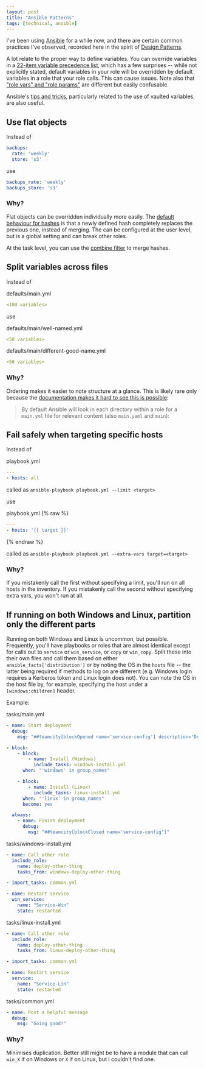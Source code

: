 ```yaml
---
layout: post
title: "Ansible Patterns"
tags: [technical, ansible]
---
```


I've been using [Ansible](https://www.ansible.com/) for a while now, and there are certain common practices I've observed, recorded here in the spirit of [Design Patterns](https://en.wikipedia.org/wiki/Design_Patterns).

A lot relate to the proper way to define variables. You can override variables in a [22-item variable precedence list](https://docs.ansible.com/ansible/2.10/user_guide/playbooks_variables.html#understanding-variable-precedence), which has a few surprises -- while not explicitly stated, default variables in your role will be overridden by default variables in a role that your role calls. This can cause issues. Note also that ["role vars" and "role params"](https://github.com/ansible/ansible/issues/70397#issuecomment-651952866) are different but easily confusable.

Ansible's [tips and tricks](https://docs.ansible.com/ansible/2.10/user_guide/playbooks_best_practices.html), particularly related to the use of vaulted variables, are also useful.

## Use flat objects

Instead of

```yaml
backups:
  rate: 'weekly'
  store: 's3'
```

use

```yaml
backups_rate: 'weekly'
backups_store: 's3'
```

### Why?

Flat objects can be overridden individually more easily. The [default behaviour for hashes](https://docs.ansible.com/ansible/2.10/reference_appendices/config.html#default-hash-behaviour) is that a newly defined hash completely replaces the previous one, instead of merging. The can be configured at the user level, but is a global setting and can break other roles.

At the task level, you can use the [combine filter](https://docs.ansible.com/ansible/2.10/user_guide/playbooks_filters.html#combining-hashes-dictionaries) to merge hashes.

## Split variables across files

Instead of

defaults/main.yml
```yaml
<100 variables>
```

use

defaults/main/well-named.yml
```yaml
<50 variables>
```

defaults/main/different-good-name.yml

```yaml
<50 variables>
```

### Why?

Ordering makes it easier to note structure at a glance. This is likely rare only because the [documentation makes it hard to see this is possible](https://docs.ansible.com/ansible/2.10/user_guide/playbooks_reuse_roles.html):

> By default Ansible will look in each directory within a role for a `main.yml` file for relevant content (also `main.yaml` and `main`):

## Fail safely when targeting specific hosts

Instead of

playbook.yml
```yaml
---
- hosts: all
```

called as `ansible-playbook playbook.yml --limit <target>`

use

playbook.yml
{% raw %}
```yaml
---
- hosts: '{{ target }}'
```
{% endraw %}

called as `ansible-playbook playbook.yml --extra-vars target=<target>`

### Why?

If you mistakenly call the first without specifying a limit, you'll run on all hosts in the inventory. If you mistakenly call the second without specifying extra vars, you won't run at all.

## If running on both Windows and Linux, partition only the different parts

Running on both Windows and Linux is uncommon, but possible. Frequently, you'll have playbooks or roles that are almost identical except for calls out to `service` or `win_service`, or `copy` or `win_copy`. Split these into their own files and call them based on either `ansible_facts['distribution']` or by noting the OS in the `hosts` file -- the latter being required if methods to log on are different (e.g. Windows login requires a Kerberos token and Linux login does not). You can note the OS in the host file by, for example, specifying the host under a `[windows:children]` header.

Example:

tasks/main.yml
```yaml
- name: Start deployment
  debug:
    msg: "##teamcity[blockOpened name='service-config'] description='Deployment Start'"

- block:
    - block:
        - name: Install (Windows)
          include_tasks: windows-install.yml
      when: "'windows' in group_names"

    - block:
        - name: Install (Linux)
          include_tasks: linux-install.yml
      when: "'linux' in group_names"
      become: yes

  always:
    - name: Finish deployment
      debug:
        msg: "##teamcity[blockClosed name='service-config']"
```

tasks/windows-install.yml
```yaml
- name: Call other role
  include_role:
    name: deploy-other-thing
    tasks_from: windows-deploy-other-thing

- import_tasks: common.yml

- name: Restart service
  win_service:
    name: "Service-Win"
    state: restarted
```

tasks/linux-install.yml
```yaml
- name: Call other role
  include_role:
    name: deploy-other-thing
    tasks_from: linux-deploy-other-thing

- import_tasks: common.yml

- name: Restart service
  service:
    name: "Service-Lin"
    state: restarted
```

tasks/common.yml
```yaml
- name: Post a helpful message
  debug:
    msg: "Going good!"
```

### Why?

Minimises duplication. Better still might be to have a module that can call `win_X` if on Windows or `X` if on Linux, but I couldn't find one.
